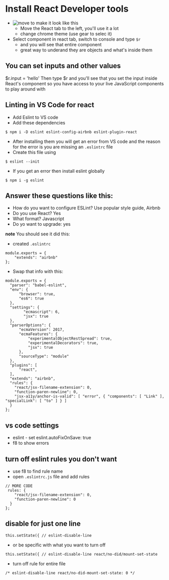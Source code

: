 # Install React Developer tools
* ![move to make it look like this](https://i.imgur.com/71BSHhM.png)
    - Move the React tab to the left, you'll use it a lot
    - change chrome theme (use gear to selec it)
* Select component in react tab, switch to console and type `$r`
    - and you will see that entire component
    - great way to underand they are objects and what's inside them

## You can set inputs and other values
$r.input = 'hello'
Then type $r and you'll see that you set the input inside React's component
so you have access to your live JavaScript components to play around with

## Linting in VS Code for react
* Add Eslint to VS code
* Add these dependencies

`$ npm i -D eslint eslint-config-airbnb eslint-plugin-react`

* After installing them you will get an error from VS code and the reason for the error is you are missing an `.eslintrc` file
* Create this file using

`$ eslint --init`

* If you get an error then install eslint globally

`$ npm i -g eslint`

## Answer these questions like this:
* How do you want to configure ESLint? Use popular style guide, Airbnb
* Do you use React? Yes
* What format? Javascript
* Do yo want to upgrade: yes

**note** You should see it did this:

* created `.eslintrc`

```
module.exports = {
    "extends": "airbnb"
};
```

* Swap that info with this:

```
module.exports = {
  "parser": "babel-eslint",
  "env": {
      "browser": true,
      "es6": true
  },
  "settings": {
        "ecmascript": 6,
        "jsx": true
  },
  "parserOptions": {
      "ecmaVersion": 2017,
      "ecmaFeatures": {
          "experimentalObjectRestSpread": true,
          "experimentalDecorators": true,
          "jsx": true
      },
      "sourceType": "module"
  },
  "plugins": [
      "react",
  ],
  "extends": "airbnb",
  "rules": {
    "react/jsx-filename-extension": 0,
    "function-paren-newline": 0,
    "jsx-a11y/anchor-is-valid": [ "error", { "components": [ "Link" ], "specialLink": [ "to" ] } ]
  }
};
```

## vs code settings
* eslint - set eslint.autoFixOnSave: true
* f8 to show errors

## turn off eslint rules you don't want
* use f8 to find rule name
* open `.eslintrc.js` file and add rules

```
// MORE CODE
 rules: {
    "react/jsx-filename-extension": 0,
    "function-paren-newline": 0
  }
};
```

## disable for just one line
`this.setState({ // eslint-disable-line`

* or be specific with what you want to turn off

`this.setState({ // eslint-disable-line react/no-did/mount-set-state`

* turn off rule for entire file

`/* eslint-disable-line react/no-did-mount-set-state: 0 */`
